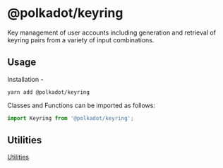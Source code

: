 
@polkadot/keyring
=================

Key management of user accounts including generation and retrieval of keyring pairs from a variety of input combinations.

Usage
-----

Installation -

```
yarn add @polkadot/keyring
```

Classes and Functions can be imported as follows:

```js
import Keyring from '@polkadot/keyring';
```

Utilities
---------

[Utilities](SUMMARY.md)

